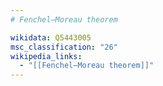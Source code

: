 ```yaml
---
# Fenchel–Moreau theorem

wikidata: Q5443005
msc_classification: "26"
wikipedia_links:
  - "[[Fenchel–Moreau theorem]]"
---
```

